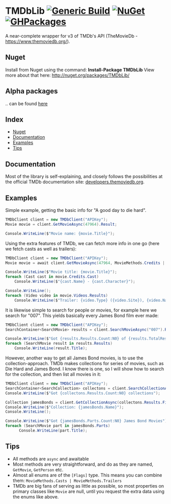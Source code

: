 TMDbLib [![Generic Build](https://github.com/LordMike/TMDbLib/actions/workflows/dotnet.yml/badge.svg)](https://github.com/LordMike/TMDbLib/actions/workflows/dotnet.yml) [![NuGet](https://img.shields.io/nuget/v/Tmdblib.svg)](https://www.nuget.org/packages/Tmdblib) [![GHPackages](https://img.shields.io/badge/package-alpha-green)](https://github.com/LordMike/TMDbLib/packages/691970)
=======

A near-complete wrapper for v3 of TMDb's API (TheMovieDb - https://www.themoviedb.org/).

Nuget
-----

Install from Nuget using the command: **Install-Package TMDbLib**
View more about that here: http://nuget.org/packages/TMDbLib/

## Alpha packages
.. can be found [here](https://github.com/LordMike/TMDbLib/packages/691970)

Index
---------

- [Nuget](#nuget)
- [Documentation](#documentation)
- [Examples](#examples)
- [Tips](#tips)

Documentation
-------- 

Most of the library is self-explaining, and closely follows the possibilities at the official TMDb documentation site: [developers.themoviedb.org](https://developers.themoviedb.org/3/getting-started).

Examples
-------- 

Simple example, getting the basic info for "A good day to die hard".

```csharp
TMDbClient client = new TMDbClient("APIKey");
Movie movie = client.GetMovieAsync(47964).Result;

Console.WriteLine($"Movie name: {movie.Title}");
```

Using the extra features of TMDb, we can fetch more info in one go (here we fetch casts as well as trailers):

```csharp
TMDbClient client = new TMDbClient("APIKey");
Movie movie = await client.GetMovieAsync(47964, MovieMethods.Credits | MovieMethods.Videos);

Console.WriteLine($"Movie title: {movie.Title}");
foreach (Cast cast in movie.Credits.Cast)
    Console.WriteLine($"{cast.Name} - {cast.Character}");

Console.WriteLine();
foreach (Video video in movie.Videos.Results)
    Console.WriteLine($"Trailer: {video.Type} ({video.Site}), {video.Name}");
```

It is likewise simple to search for people or movies, for example here we search for "007". This yields basically every James Bond film ever made:

```csharp
TMDbClient client = new TMDbClient("APIKey");
SearchContainer<SearchMovie> results = client.SearchMovieAsync("007").Result;

Console.WriteLine($"Got {results.Results.Count:N0} of {results.TotalResults:N0} results");
foreach (SearchMovie result in results.Results)
    Console.WriteLine(result.Title);
```

However, another way to get all James Bond movies, is to use the collection-approach. TMDb makes collections for series of movies, such as Die Hard and James Bond. I know there is one, so I will show how to search for the collection, and then list all movies in it:

```csharp
TMDbClient client = new TMDbClient("APIKey");
SearchContainer<SearchCollection> collectons = client.SearchCollectionAsync("James Bond").Result;
Console.WriteLine($"Got {collectons.Results.Count:N0} collections");

Collection jamesBonds = client.GetCollectionAsync(collectons.Results.First().Id).Result;
Console.WriteLine($"Collection: {jamesBonds.Name}");
Console.WriteLine();

Console.WriteLine($"Got {jamesBonds.Parts.Count:N0} James Bond Movies");
foreach (SearchMovie part in jamesBonds.Parts)
      Console.WriteLine(part.Title);
```

Tips
---------

* All methods are `async` and awaitable
* Most methods are very straightforward, and do as they are named, `GetMovie`, `GetPerson` etc.
* Almost all enums are of the `[Flags]` type. This means you can combine them: `MovieMethods.Casts | MovieMethods.Trailers`
* TMDb are big fans of serving as little as possible, so most properties on primary classes like `Movie` are null, until you request the extra data using the enums like above.